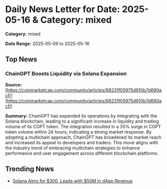 
# Daily News Letter for Date: 2025-05-16 & Category: mixed

**Category:** mixed

**Date Range:** 2025-05-09 to 2025-05-16

## Top News
    
### ChainGPT Boosts Liquidity via Solana Expansion
**Source:** [https://coinmarketcap.com/community/articles/68231f05975d910b7d690acf/](https://coinmarketcap.com/community/articles/68231f05975d910b7d690acf/)

**Summary:** 
ChainGPT has expanded its operations by integrating with the Solana blockchain, leading to a significant increase in liquidity and trading volume of its CGPT token. The integration resulted in a 35% surge in CGPT token volume within 24 hours, indicating a strong market response. By adopting a multichain approach, ChainGPT has broadened its market reach and increased its appeal to developers and traders. This move aligns with the industry trend of embracing multichain strategies to enhance performance and user engagement across different blockchain platforms.
    
## Trending News
- [Solana Aims for $300, Leads with $50M in dApp Revenue](https://coingape.com/markets/solana-price-targets-300-as-sol-outperforms-all-networks-with-50m-weekly-dapp-revenue/)
